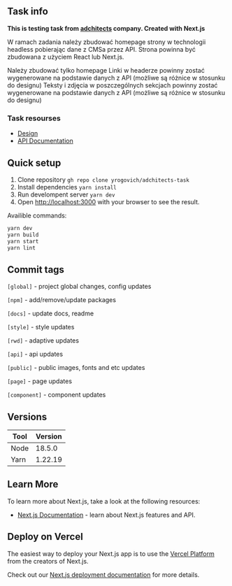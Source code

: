 ## Task info
**This is testing task from [adchitects](https://adchitects.co/) company. Created with Next.js**

W ramach zadania należy zbudować homepage strony w technologii headless pobierając dane z CMSa przez API. Strona powinna być zbudowana z użyciem React lub Next.js.

Należy zbudować tylko homepage
Linki w headerze powinny zostać wygenerowane na podstawie danych z API (możliwe są różnice w stosunku do designu)
Teksty i zdjęcia w poszczególnych sekcjach powinny zostać wygenerowane na podstawie danych z API (możliwe są różnice w stosunku do designu)

### Task resourses
- [Design](https://marvelapp.com/prototype/16agg53e/screen/84315901/handoff)
- [API Documentation](docs/api-docs.pdf)

## Quick setup
1. Clone repository `gh repo clone yrogovich/adchitects-task`
2. Install dependencies `yarn install`
2. Run develompent server `yarn dev`
3. Open [http://localhost:3000](http://localhost:3000) with your browser to see the result.

Availible commands:
```bash
yarn dev
yarn build
yarn start
yarn lint
```

## Commit tags
`[global]` - project global changes, config updates

`[npm]` - add/remove/update packages

`[docs]` - update docs, readme

`[style]` - style updates

`[rwd]` - adaptive updates

`[api]` - api updates

`[public]` - public images, fonts and etc updates

`[page]` - page updates

`[component]` - component updates

## Versions
| Tool | Version  |
|------|----------|
| Node | 18.5.0   |
| Yarn | 1.22.19  |

##  Learn More
To learn more about Next.js, take a look at the following resources:
-  [Next.js Documentation](https://nextjs.org/docs) - learn about Next.js features and API.

##  Deploy on Vercel
The easiest way to deploy your Next.js app is to use the [Vercel Platform](https://vercel.com/new?utm_medium=default-template&filter=next.js&utm_source=create-next-app&utm_campaign=create-next-app-readme) from the creators of Next.js.

Check out our [Next.js deployment documentation](https://nextjs.org/docs/deployment) for more details.